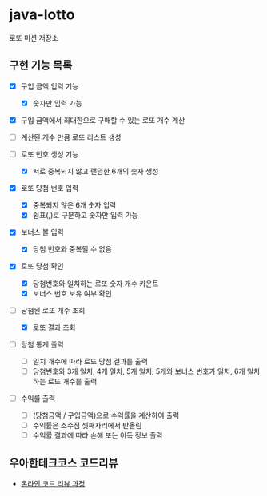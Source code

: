 # java-lotto

로또 미션 저장소

## 구현 기능 목록

- [x] 구입 금액 입력 기능
  - [x] 숫자만 입력 가능

- [x] 구입 금액에서 최대한으로 구매할 수 있는 로또 개수 계산

- [ ] 계산된 개수 만큼 로또 리스트 생성

- [ ] 로또 번호 생성 기능
  - [x] 서로 중복되지 않고 랜덤한 6개의 숫자 생성

- [x] 로또 당첨 번호 입력
  - [x] 중복되지 않은 6개 숫자 입력
  - [x] 쉼표(,)로 구분하고 숫자만 입력 가능

- [x] 보너스 볼 입력
  - [x] 당첨 번호와 중복될 수 없음

- [x] 로또 당첨 확인
  - [x] 당첨번호와 일치하는 로또 숫자 개수 카운트
  - [x] 보너스 번호 보유 여부 확인

- [ ] 당첨된 로또 개수 조회
  - [x] 로또 결과 조회

- [ ] 당첨 통계 출력
  - [ ] 일치 개수에 따라 로또 당첨 결과를 출력
  - [ ] 당첨번호와 3개 일치, 4개 일치, 5개 일치, 5개와 보너스 번호가 일치, 6개 일치하는 로또 개수를 출력

- [ ] 수익률 출력
  - [ ] (당첨금액 / 구입금액)으로 수익률을 계산하여 출력
  - [ ] 수익률은 소수점 셋째자리에서 반올림
  - [ ] 수익률 결과에 따라 손해 또는 이득 정보 출력

## 우아한테크코스 코드리뷰

- [온라인 코드 리뷰 과정](https://github.com/woowacourse/woowacourse-docs/blob/master/maincourse/README.md)
